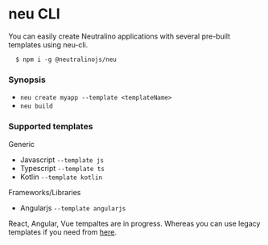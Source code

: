 # neu CLI

You can easily create Neutralino applications with several pre-built templates using neu-cli. 

```
  $ npm i -g @neutralinojs/neu
```

### Synopsis

- `neu create myapp --template <templateName>`
- `neu build`

### Supported templates

Generic

- Javascript `--template js`
- Typescript `--template ts`
- Kotlin `--template kotlin`

Frameworks/Libraries

- Angularjs `--template angularjs`

React, Angular, Vue tempaltes are in progress. Whereas you can use legacy templates if you need from [here](https://github.com/neutralinojs?utf8=%E2%9C%93&q=template&type=&language=).
